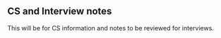 ## CS and Interview notes

This will be for CS information and notes to be reviewed for interviews.


